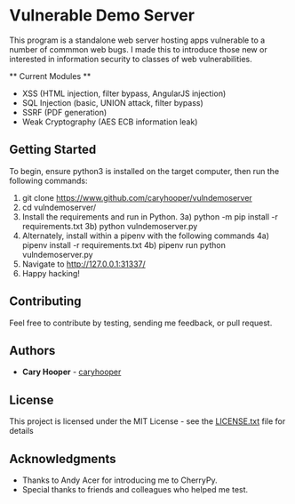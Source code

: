 # Vulnerable Demo Server

This program is a standalone web server hosting apps vulnerable to a number of commmon web bugs.  I made this to introduce those new or interested in information security to classes of web vulnerabilities.  

** Current Modules **
- XSS (HTML injection, filter bypass, AngularJS injection)
- SQL Injection (basic, UNION attack, filter bypass)
- SSRF (PDF generation)
- Weak Cryptography (AES ECB information leak)

## Getting Started

To begin, ensure python3 is installed on the target computer, then run the following commands:
1) git clone https://www.github.com/caryhooper/vulndemoserver
2) cd vulndemoserver/
3) Install the requirements and run in Python.
	3a) python -m pip install -r requirements.txt
	3b) python vulndemoserver.py
4) Alternately, install within a pipenv with the following commands
	4a) pipenv install -r requirements.txt
	4b) pipenv run python vulndemoserver.py
5) Navigate to http://127.0.0.1:31337/
6) Happy hacking!

## Contributing

Feel free to contribute by testing, sending me feedback, or pull request.

## Authors

* **Cary Hooper** - [caryhooper](https://github.com/caryhooper)

## License

This project is licensed under the MIT License - see the [LICENSE.txt](LICENSE.txt) file for details

## Acknowledgments

* Thanks to Andy Acer for introducing me to CherryPy.
* Special thanks to friends and colleagues who helped me test.  

